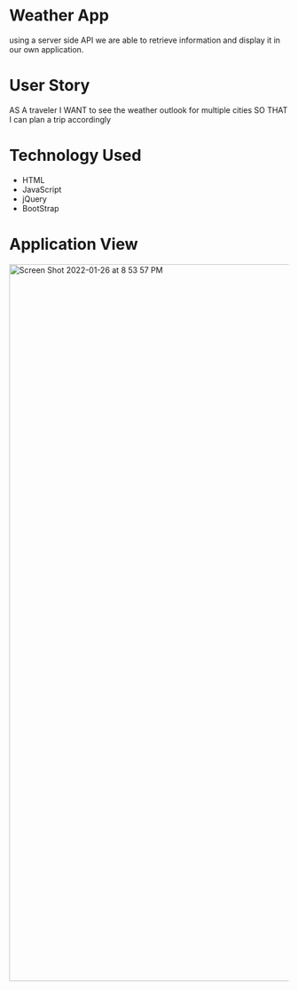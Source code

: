# Weather App 

using  a server side API we are able to retrieve information and display it in our own application. 

# User Story

AS A traveler
I WANT to see the weather outlook for multiple cities
SO THAT I can plan a trip accordingly

# Technology Used 

- HTML
- JavaScript 
- jQuery 
- BootStrap 

# Application View 

<img width="1291" alt="Screen Shot 2022-01-26 at 8 53 57 PM" src="https://user-images.githubusercontent.com/86741633/151283690-5d584b65-178d-40a9-aa6f-55e4f132a76f.png">

